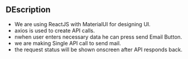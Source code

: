
## DEscription ##
* We are using ReactJS with MaterialUI for designing UI.
* axios is used to create API calls.
* nwhen user enters necessary data he can press send Email Button.
* we are making Single API call to send mail.
* the request status will be shown onscreen after API responds back.


